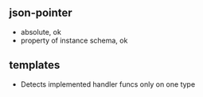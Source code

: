 ## json-pointer

* absolute, ok
* property of instance schema, ok

## templates

* Detects implemented handler funcs only on one type

